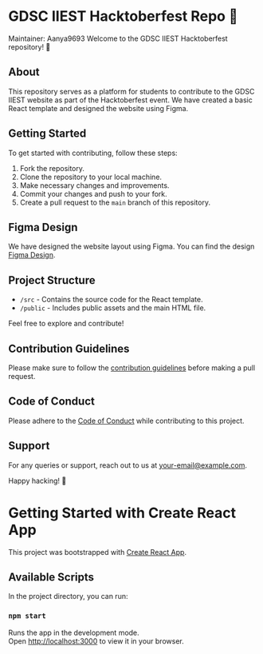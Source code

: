 # GDSC IIEST Hacktoberfest Repo 🚀
Maintainer: Aanya9693
Welcome to the GDSC IIEST Hacktoberfest repository! 🎉

## About

This repository serves as a platform for students to contribute to the GDSC IIEST website as part of the Hacktoberfest event. We have created a basic React template and designed the website using Figma.

## Getting Started

To get started with contributing, follow these steps:

1. Fork the repository.
2. Clone the repository to your local machine.
3. Make necessary changes and improvements.
4. Commit your changes and push to your fork.
5. Create a pull request to the `main` branch of this repository.

## Figma Design

We have designed the website layout using Figma. You can find the design [Figma Design](https://www.figma.com/file/SCj5dbGWi22qqTlSuhmtq2/GDSC-Design?type=design&node-id=0-1&mode=design).


## Project Structure

- `/src` - Contains the source code for the React template.
- `/public` - Includes public assets and the main HTML file.

Feel free to explore and contribute!

## Contribution Guidelines

Please make sure to follow the [contribution guidelines](link-to-contribution-guidelines.md) before making a pull request.

## Code of Conduct

Please adhere to the [Code of Conduct](link-to-code-of-conduct.md) while contributing to this project.

## Support

For any queries or support, reach out to us at [your-email@example.com](mailto:your-email@example.com).

Happy hacking! 🌟


# Getting Started with Create React App

This project was bootstrapped with [Create React App](https://github.com/facebook/create-react-app).

## Available Scripts

In the project directory, you can run:

### `npm start`

Runs the app in the development mode.\
Open [http://localhost:3000](http://localhost:3000) to view it in your browser.


